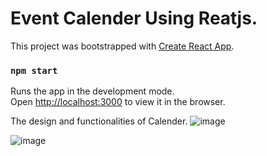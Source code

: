 # Event Calender Using Reatjs.

This project was bootstrapped with [Create React App](https://github.com/facebook/create-react-app).



### `npm start`

Runs the app in the development mode.\
Open [http://localhost:3000](http://localhost:3000) to view it in the browser.

 The design and functionalities of Calender.
![image](https://user-images.githubusercontent.com/77953816/194854780-7b81cf6b-8f10-4ac2-8f6e-ed52bc6467be.png)

![image](https://user-images.githubusercontent.com/77953816/194855020-990005fa-b40f-4d55-a29c-2fac5823a2ed.png)
